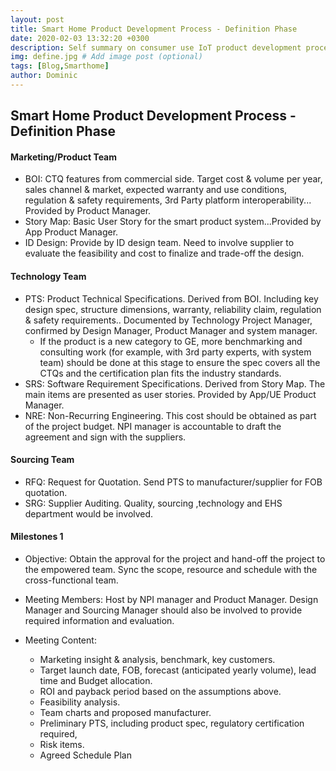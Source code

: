 ```yaml
---
layout: post
title: Smart Home Product Development Process - Definition Phase
date: 2020-02-03 13:32:20 +0300
description: Self summary on consumer use IoT product development process. # Add post description (optional)
img: define.jpg # Add image post (optional)
tags: [Blog,Smarthome]
author: Dominic
---
```

## Smart Home Product Development Process - Definition Phase

#### Marketing/Product Team

- BOI: CTQ features from commercial side. Target cost & volume per year, sales channel & market, expected warranty and use conditions, regulation & safety requirements, 3rd Party platform interoperability... Provided by Product Manager.
- Story Map: Basic User Story for the smart product system...Provided by App Product Manager.
- ID Design: Provide by ID design team. Need to involve supplier to evaluate the feasibility and cost to finalize and trade-off the design.

####   Technology Team

- PTS: Product Technical Specifications. Derived from BOI. Including key design spec, structure dimensions, warranty, reliability claim, regulation & safety requirements.. Documented by Technology Project Manager, confirmed by Design Manager, Product Manager and system manager. 
  - If the product is a new category to GE, more benchmarking and consulting work (for example, with 3rd party experts, with system team) should be done at this stage to ensure the spec covers all the CTQs and the certification plan fits the industry standards.
- SRS: Software Requirement Specifications. Derived from Story Map. The main items are presented as user stories. Provided by App/UE Product Manager.
- NRE: Non-Recurring Engineering. This cost should be obtained as part of the project budget. NPI manager is accountable to draft the agreement and sign with the suppliers.

#### Sourcing Team 

- RFQ: Request for Quotation. Send PTS to manufacturer/supplier for FOB quotation. 
- SRG: Supplier Auditing. Quality, sourcing ,technology and EHS department would be involved.

####  Milestones 1

- Objective: Obtain the approval for the project and hand-off the project to the empowered team. Sync the scope, resource and schedule with the cross-functional team.

- Meeting Members: Host by NPI manager and Product Manager. Design Manager and Sourcing Manager should also be involved to provide required information and evaluation. 

- Meeting Content: 

  - Marketing insight & analysis, benchmark,  key customers.
  - Target launch date,  FOB,  forecast (anticipated yearly volume), lead time and Budget allocation.
  - ROI and payback period based on the assumptions above.
  - Feasibility analysis.
  - Team charts and proposed manufacturer.
  - Preliminary PTS, including product spec,  regulatory certification required,
  - Risk items.
  - Agreed Schedule Plan

  
